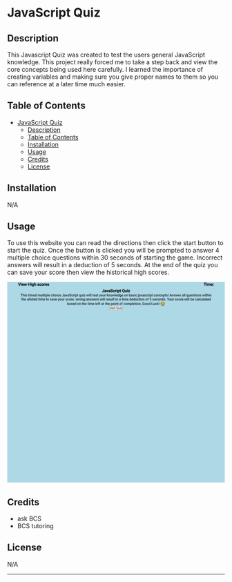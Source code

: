 # JavaScript Quiz

## Description

This Javascript Quiz was created to test the users general JavaScript knowledge. This project really forced me to take a step back and view the core concepts being used here carefully. I learned the importance of creating variables and making sure you give proper names to them so you can reference at a later time much easier.

## Table of Contents 

- [JavaScript Quiz](#javascript-quiz)
  - [Description](#description)
  - [Table of Contents](#table-of-contents)
  - [Installation](#installation)
  - [Usage](#usage)
  - [Credits](#credits)
  - [License](#license)

## Installation

N/A

## Usage

To use this website you can read the directions then click the start button to start the quiz. Once the button is clicked you will be prompted to answer 4 multiple choice questions within 30 seconds of starting the game. Incorrect answers will result in a deduction of 5 seconds. At the end of the quiz you can save your score then view the historical high scores.

![screenshot of Javascript quiz](./develop/images/10.0.0.50_54416_index.html.png)

## Credits

- ask BCS
- BCS tutoring

## License

N/A

---

